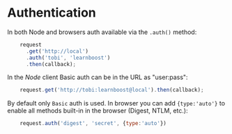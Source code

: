 # Authentication

In both Node and browsers auth available via the `.auth()` method:

```js
    request
      .get('http://local')
      .auth('tobi', 'learnboost')
      .then(callback);
```


In the _Node_ client Basic auth can be in the URL as "user:pass":

```js
    request.get('http://tobi:learnboost@local').then(callback);
```

By default only `Basic` auth is used. In browser you can add `{type:'auto'}` to enable all methods built-in in the browser (Digest, NTLM, etc.):

```js
    request.auth('digest', 'secret', {type:'auto'})
```
